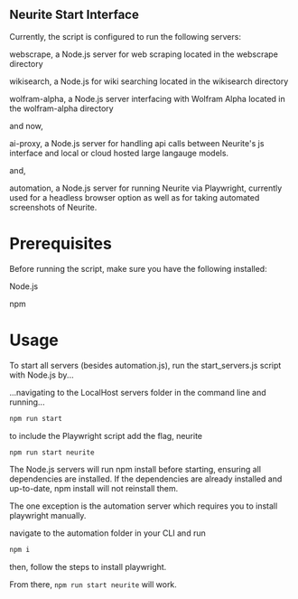 ##  Neurite Start Interface


Currently, the script is configured to run the following servers:

webscrape, a Node.js server for web scraping located in the webscrape directory

wikisearch, a Node.js for wiki searching located in the wikisearch directory

wolfram-alpha, a Node.js server interfacing with Wolfram Alpha located in the wolfram-alpha directory

and now,

ai-proxy, a Node.js server for handling api calls between Neurite's js interface and local or cloud hosted large langauge models.

and,

automation, a Node.js server for running Neurite via Playwright, currently used for a headless browser option as well as for taking automated screenshots of Neurite.

# Prerequisites

Before running the script, make sure you have the following installed:

Node.js

npm


# Usage

To start all servers (besides automation.js), run the start_servers.js script with Node.js by...

...navigating to the LocalHost servers folder in the command line and running...

```bash
npm run start
```

to include the Playwright script add the flag, neurite

```bash
npm run start neurite
```


The Node.js servers will run npm install before starting, ensuring all dependencies are installed. If the dependencies are already installed and up-to-date, npm install will not reinstall them.

The one exception is the automation server which requires you to install playwright manually.

navigate to the automation folder in your CLI and run

```bash
npm i
```

then, follow the steps to install playwright.

 From there, `npm run start neurite` will work.
